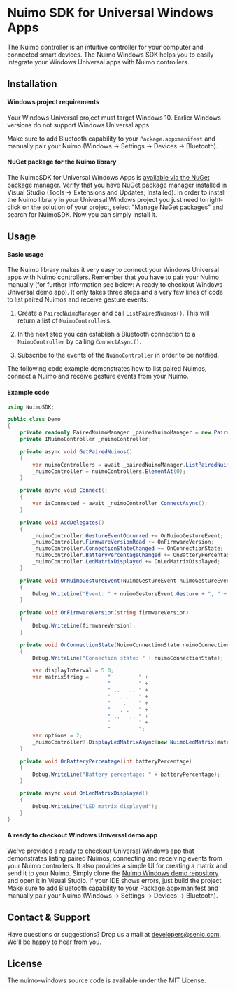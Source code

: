 # Nuimo SDK for Universal Windows Apps

The Nuimo controller is an intuitive controller for your computer and connected smart devices. The Nuimo Windows SDK helps you to easily integrate your Windows Universal apps with Nuimo controllers.

## Installation

#### Windows project requirements

Your Windows Universal project must target Windows 10. Earlier Windows versions do not support Windows Universal apps.

Make sure to add Bluetooth capability to your `Package.appxmanifest` and manually pair your Nuimo (Windows -> Settings -> Devices -> Bluetooth).

#### NuGet package for the Nuimo library

The NuimoSDK for Universal Windows Apps is [available via the NuGet package manager](https://www.nuget.org/packages/NuimoSDK/). Verify that you have NuGet package manager installed in Visual Studio (Tools -> Extensions and Updates; Installed). In order to install the Nuimo library in your Universal Windows project you just need to right-click on the solution of your project, select "Manage NuGet packages" and search for NuimoSDK. Now you can simply install it.

## Usage

#### Basic usage

The Nuimo library makes it very easy to connect your Windows Universal apps with Nuimo controllers. Remember that you have to pair your Nuimo manually (for further information see below: A ready to checkout Windows Universal demo app). It only takes three steps and a very few lines of code to list paired Nuimos and receive gesture events:

1. Create a `PairedNuimoManager` and call `ListPairedNuimos()`. This will return a list of `NuimoController`s.

2. In the next step you can establish a Bluetooth connection to a `NuimoController` by calling `ConnectAsync()`.

3. Subscribe to the events of the `NuimoController` in order to be notified.

The following code example demonstrates how to list paired Nuimos, connect a Nuimo and receive gesture events from your Nuimo.

#### Example code

```C#
using NuimoSDK;

public class Demo
{
    private readonly PairedNuimoManager _pairedNuimoManager = new PairedNuimoManager();
    private INuimoController _nuimoController;

    private async void GetPairedNuimos()
    {
        var nuimoControllers = await _pairedNuimoManager.ListPairedNuimosAsync();
        _nuimoController = nuimoControllers.ElementAt(0);
    }

    private async void Connect()
    {
        var isConnected = await _nuimoController.ConnectAsync();
    }

    private void AddDelegates()
    {
        _nuimoController.GestureEventOccurred += OnNuimoGestureEvent;
        _nuimoController.FirmwareVersionRead += OnFirmwareVersion;
        _nuimoController.ConnectionStateChanged += OnConnectionState;
        _nuimoController.BatteryPercentageChanged += OnBatteryPercentage;
        _nuimoController.LedMatrixDisplayed += OnLedMatrixDisplayed;
    }

    private void OnNuimoGestureEvent(NuimoGestureEvent nuimoGestureEvent)
    {
        Debug.WriteLine("Event: " + nuimoGestureEvent.Gesture + ", " + nuimoGestureEvent.Value);
    }

    private void OnFirmwareVersion(string firmwareVersion)
    {
        Debug.WriteLine(firmwareVersion);
    }

    private void OnConnectionState(NuimoConnectionState nuimoConnectionState)
    {
        Debug.WriteLine("Connection state: " + nuimoConnectionState);

        var displayInterval = 5.0;
        var matrixString =      "         " +
                                "         " +
                                " ..   .. " +
                                "   . .   " +
                                "    .    " +
                                "   . .   " +
                                " ..   .. " +
                                "         " +
                                "         ";
        var options = 2;
        _nuimoController?.DisplayLedMatrixAsync(new NuimoLedMatrix(matrixString), displayInterval, options);
    }

    private void OnBatteryPercentage(int batteryPercentage)
    {
        Debug.WriteLine("Battery percentage: " + batteryPercentage);
    }

    private async void OnLedMatrixDisplayed()
    {
        Debug.WriteLine("LED matrix displayed");
    }
}
```

#### A ready to checkout Windows Universal demo app

We've provided a ready to checkout Universal Windows app that demonstrates listing paired Nuimos, connecting and receiving events from your Nuimo controllers. It also provides a simple UI for creating a matrix and send it to your Nuimo. Simply clone the [Nuimo Windows demo repository](https://github.com/getsenic/nuimo-windows-demo) and open it in Visual Studio. If your IDE shows errors, just build the project. Make sure to add Bluetooth capability to your Package.appxmanifest and manually pair your Nuimo (Windows -> Settings -> Devices -> Bluetooth).

## Contact & Support

Have questions or suggestions? Drop us a mail at developers@senic.com. We'll be happy to hear from you.

## License

The nuimo-windows source code is available under the MIT License.
